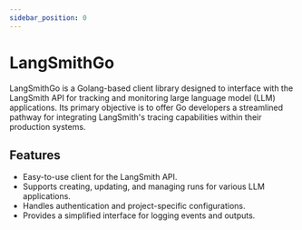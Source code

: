 ```yaml
---
sidebar_position: 0
---
```


# LangSmithGo

LangSmithGo is a Golang-based client library designed to interface with the LangSmith API for tracking and monitoring large language model (LLM) applications. Its primary objective is to offer Go developers a streamlined pathway for integrating LangSmith's tracing capabilities within their production systems.


## Features

- Easy-to-use client for the LangSmith API.
- Supports creating, updating, and managing runs for various LLM applications.
- Handles authentication and project-specific configurations.
- Provides a simplified interface for logging events and outputs.

